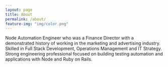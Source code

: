 ```yaml
---
layout: page
title: About
permalink: /about/
feature-img: "img/color.png"
---
```


Node Automation Engineer who was a Finance Director with a demonstrated history of working in the marketing and advertising industry. Skilled in Full Stack Development, Operations Management  and IT Strategy. Strong engineering professional focused on building testing automation and applications with Node and Ruby on Rails.
